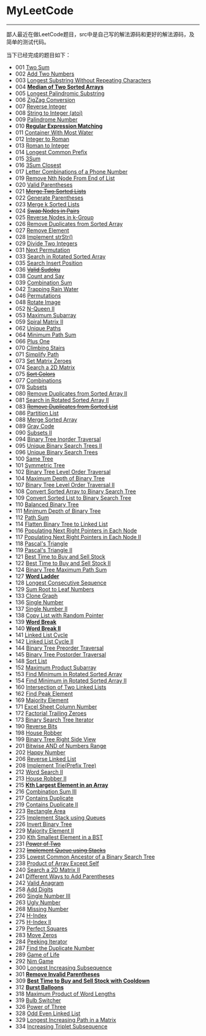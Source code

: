 # MyLeetCode

----

鄙人最近在做LeetCode题目，src中是自己写的解法源码和更好的解法源码，及简单的测试代码。

当下已经完成的题目如下：

* 001 [Two Sum](https://github.com/ChePeatio/MyLeetCode/tree/master/src/com/chepeatio/twoSum/TwoSum.java)
* 002 [Add Two Numbers](https://github.com/ChePeatio/MyLeetCode/tree/master/src/com/chepeatio/addTwoNumbers/AddTwoNumbers.java)
* 003 [Longest Substring Without Repeating Characters](https://github.com/ChePeatio/MyLeetCode/tree/master/src/com/chepeatio/longestSubstringWithoutRepeatingCharacters/LongestSubstringWithoutRepeatingCharacters.java)
* 004 [**Median of Two Sorted Arrays**](https://github.com/ChePeatio/MyLeetCode/tree/master/src/com/chepeatio/medianOfTwoSortedArrays/MedianOfTwoSortedArrays.java)
* 005 [Longest Palindromic Substring](https://github.com/ChePeatio/MyLeetCode/tree/master/src/com/chepeatio/longestPalindromicSubstring/LongestPalindromicSubstring.java)
* 006 [ZigZag Conversion](https://github.com/ChePeatio/MyLeetCode/tree/master/src/com/chepeatio/zigZagConversion/ZigZagConversion.java)
* 007 [Reverse Integer](https://github.com/ChePeatio/MyLeetCode/tree/master/src/com/chepeatio/reverseInteger/ReverseInteger.java)
* 008 [String to Integer (atoi)](https://github.com/ChePeatio/MyLeetCode/tree/master/src/com/chepeatio/stringToInteger/StringToInteger.java)
* 009 [Palindrome Number](https://github.com/ChePeatio/MyLeetCode/tree/master/src/com/chepeatio/palindromeNumber/PalindromeNumber.java)
* 010 [**Regular Expression Matching**](https://github.com/ChePeatio/MyLeetCode/tree/master/src/com/chepeatio/regularExpressionMatching/RegularExpressionMatching.java)
* 011 [Container With Most Water](https://github.com/ChePeatio/MyLeetCode/tree/master/src/com/chepeatio/containerWithMostWater/ContainerWithMostWater.java)
* 012 [Integer to Roman](https://github.com/ChePeatio/MyLeetCode/tree/master/src/com/chepeatio/integerToRoman/IntegerToRoman.java)
* 013 [Roman to Integer](https://github.com/ChePeatio/MyLeetCode/tree/master/src/com/chepeatio/romanToInteger/RomanToInteger.java)
* 014 [Longest Common Prefix](https://github.com/ChePeatio/MyLeetCode/tree/master/src/com/chepeatio/longestCommonPrefix/LongestCommonPrefix.java)
* 015 [3Sum](https://github.com/ChePeatio/MyLeetCode/tree/master/src/com/chepeatio/threeSum/ThreeSum.java)
* 016 [3Sum Closest](https://github.com/ChePeatio/MyLeetCode/tree/master/src/com/chepeatio/threeSumClosest/ThreeSumClosest.java)
* 017 [Letter Combinations of a Phone Number](https://github.com/ChePeatio/MyLeetCode/tree/master/src/com/chepeatio/letterCombinationsOfaPhoneNumber/LetterCombinationsOfaPhoneNumber.java)
* 019 [Remove Nth Node From End of List](https://github.com/ChePeatio/MyLeetCode/tree/master/src/com/chepeatio/removeNthNodeFromEndOfList/RemoveNthNodeFromEndOfList.java)
* 020 [Valid Parentheses](https://github.com/ChePeatio/MyLeetCode/tree/master/src/com/chepeatio/validParentheses/ValidParentheses.java)
* 021 [~~Merge Two Sorted Lists~~](https://github.com/ChePeatio/MyLeetCode/tree/master/src/com/chepeatio/mergeTwoSortedLists/MergeTwoSortedLists.java)
* 022 [Generate Parentheses](https://github.com/ChePeatio/MyLeetCode/tree/master/src/com/chepeatio/generateParentheses/GenerateParentheses.java)
* 023 [Merge k Sorted Lists](https://github.com/ChePeatio/MyLeetCode/tree/master/src/com/chepeatio/mergeKSortedLists/MergeKSortedLists.java)
* 024 [~~Swap Nodes in Pairs~~](https://github.com/ChePeatio/MyLeetCode/tree/master/src/com/chepeatio/swapNodesInPairs/SwapNodesInPairs.java)
* 025 [Reverse Nodes in k-Group](https://github.com/ChePeatio/MyLeetCode/tree/master/src/com/chepeatio/reverseNodesInKGroup/ReverseNodesInKGroup.java)
* 026 [Remove Duplicates from Sorted Array](https://github.com/ChePeatio/MyLeetCode/tree/master/src/com/chepeatio/removeDuplicatesFromSortedArray/RemoveDuplicatesFromSortedArray.java)
* 027 [Remove Element](https://github.com/ChePeatio/MyLeetCode/tree/master/src/com/chepeatio/removeElement/RemoveElement.java)
* 028 [Implement strStr()](https://github.com/ChePeatio/MyLeetCode/tree/master/src/com/chepeatio/implement_strStr/Implement_strStr.java)
* 029 [Divide Two Integers](https://github.com/ChePeatio/MyLeetCode/tree/master/src/com/chepeatio/divideTwoIntegers/DivideTwoIntegers.java)
* 031 [Next Permutation](https://github.com/ChePeatio/MyLeetCode/tree/master/src/com/chepeatio/nextPermutation/NextPermutation.java)
* 033 [Search in Rotated Sorted Array](https://github.com/ChePeatio/MyLeetCode/tree/master/src/com/chepeatio/searchInRotatedSortedArray/SearchInRotatedSortedArray.java)
* 035 [Search Insert Position](https://github.com/ChePeatio/MyLeetCode/tree/master/src/com/chepeatio/searchInsertPosition/SearchInsertPosition.java)
* 036 [~~Valid Sudoku~~](https://github.com/ChePeatio/MyLeetCode/tree/master/src/com/chepeatio/validSudoku/ValidSudoku.java)
* 038 [Count and Say](https://github.com/ChePeatio/MyLeetCode/tree/master/src/com/chepeatio/countAndSay/CountAndSay.java)
* 039 [Combination Sum](https://github.com/ChePeatio/MyLeetCode/tree/master/src/com/chepeatio/combinationSum/CombinationSum.java)
* 042 [Trapping Rain Water](https://github.com/ChePeatio/MyLeetCode/tree/master/src/com/chepeatio/trappingRainWater/TrappingRainWater.java)
* 046 [Permutations](https://github.com/ChePeatio/MyLeetCode/tree/master/src/com/chepeatio/permutations/Permutations.java)
* 048 [Rotate Image](https://github.com/ChePeatio/MyLeetCode/tree/master/src/com/chepeatio/rotateImage/RotateImage.java)
* 052 [N-Queen II](https://github.com/ChePeatio/MyLeetCode/tree/master/src/com/chepeatio/n_Queens/N_Queens_II.java)
* 053 [Maximum Subarray](https://github.com/ChePeatio/MyLeetCode/tree/master/src/com/chepeatio/maximumSubarray/MaximumSubarray.java)
* 059 [Spiral Matrix II](https://github.com/ChePeatio/MyLeetCode/tree/master/src/com/chepeatio/spiralMatrix/SpiralMatrixII.java)
* 062 [Unique Paths](https://github.com/ChePeatio/MyLeetCode/tree/master/src/com/chepeatio/uniquePaths/UniquePaths.java)
* 064 [Minimum Path Sum](https://github.com/ChePeatio/MyLeetCode/tree/master/src/com/chepeatio/minimumPathSum/MinimumPathSum.java)
* 066 [Plus One](https://github.com/ChePeatio/MyLeetCode/tree/master/src/com/chepeatio/plusOne/PlusOne.java)
* 070 [Climbing Stairs](https://github.com/ChePeatio/MyLeetCode/tree/master/src/com/chepeatio/climbingStairs/ClimbingStairs.java)
* 071 [Simplify Path](https://github.com/ChePeatio/MyLeetCode/tree/master/src/com/chepeatio/simplifyPath/SimplifyPath.java)
* 073 [Set Matrix Zeroes](https://github.com/ChePeatio/MyLeetCode/tree/master/src/com/chepeatio/setMatrixZeroes/SetMatrixZeroes.java)
* 074 [Search a 2D Matrix](https://github.com/ChePeatio/MyLeetCode/tree/master/src/com/chepeatio/searchA2DMatrix/SearchA2DMatrix.java)
* 075 [~~Sort Colors~~](https://github.com/ChePeatio/MyLeetCode/tree/master/src/com/chepeatio/sortColors/SortColors.java)
* 077 [Combinations](https://github.com/ChePeatio/MyLeetCode/tree/master/src/com/chepeatio/combinations/Combinations.java)
* 078 [Subsets](https://github.com/ChePeatio/MyLeetCode/tree/master/src/com/chepeatio/subsets/Subsets.java)
* 080 [Remove Duplicates from Sorted Array II](https://github.com/ChePeatio/MyLeetCode/tree/master/src/com/chepeatio/removeDuplicatesFromSortedArray/RemoveDuplicatesFromSortedArrayII.java)
* 081 [Search in Rotated Sorted Array II](https://github.com/ChePeatio/MyLeetCode/tree/master/src/com/chepeatio/searchInRotatedSortedArray/SearchInRotatedSortedArrayII.java)
* 083 [~~Remove Duplicates from Sorted List~~](https://github.com/ChePeatio/MyLeetCode/tree/master/src/com/chepeatio/removeDuplicatesFromSortedList/RemoveDuplicatesFromSortedList.java)
* 086 [Partition List](https://github.com/ChePeatio/MyLeetCode/tree/master/src/com/chepeatio/partitionList/PartitionList.java)
* 088 [Merge Sorted Array](https://github.com/ChePeatio/MyLeetCode/tree/master/src/com/chepeatio/mergeSortedArray/MergeSortedArray.java)
* 089 [Gray Code](https://github.com/ChePeatio/MyLeetCode/tree/master/src/com/chepeatio/grayCode/GrayCode.java)
* 090 [Subsets II](https://github.com/ChePeatio/MyLeetCode/tree/master/src/com/chepeatio/subsets/SubsetsII.java)
* 094 [Binary Tree Inorder Traversal](https://github.com/ChePeatio/MyLeetCode/tree/master/src/com/chepeatio/binaryTreeInorderTraversal/BinaryTreeInorderTraversal.java)
* 095 [Unique Binary Search Trees II](https://github.com/ChePeatio/MyLeetCode/tree/master/src/com/chepeatio/uniqueBinarySearchTreesII/UniqueBinarySearchTreesII.java)
* 096 [Unique Binary Search Trees](https://github.com/ChePeatio/MyLeetCode/tree/master/src/com/chepeatio/uniqueBinarySearchTrees/UniqueBinarySearchTrees.java)
* 100 [Same Tree](https://github.com/ChePeatio/MyLeetCode/tree/master/src/com/chepeatio/sameTree/SameTree.java)
* 101 [Symmetric Tree](https://github.com/ChePeatio/MyLeetCode/tree/master/src/com/chepeatio/symmetricTree/SymmetricTree.java)
* 102 [Binary Tree Level Order Traversal](https://github.com/ChePeatio/MyLeetCode/tree/master/src/com/chepeatio/binaryTreeLevelOrderTraversal/BinaryTreeLevelOrderTraversal.java)
* 104 [Maximum Depth of Binary Tree](https://github.com/ChePeatio/MyLeetCode/tree/master/src/com/chepeatio/maximumDepthofBinaryTree/MaximumDepthOfBinaryTree.java)
* 107 [Binary Tree Level Order Traversal II](https://github.com/ChePeatio/MyLeetCode/tree/master/src/com/chepeatio/binaryTreeLevelOrderTraversal/BinaryTreeLevelOrderTraversalII.java)
* 108 [Convert Sorted Array to Binary Search Tree](https://github.com/ChePeatio/MyLeetCode/tree/master/src/com/chepeatio/convertSortedArrayToBinarySearchTree/ConvertSortedArrayToBinarySearchTree.java)
* 109 [Convert Sorted List to Binary Search Tree](https://github.com/ChePeatio/MyLeetCode/tree/master/src/com/chepeatio/convertSortedListToBinarySearchTree/ConvertSortedListToBinarySearchTree.java)
* 110 [Balanced Binary Tree](https://github.com/ChePeatio/MyLeetCode/tree/master/src/com/chepeatio/balancedBinaryTree/BalancedBinaryTree.java)
* 111 [Minimum Depth of Binary Tree](https://github.com/ChePeatio/MyLeetCode/tree/master/src/com/chepeatio/minimumDepthOfBinaryTree/MinimumDepthOfBinaryTree.java)
* 112 [Path Sum](https://github.com/ChePeatio/MyLeetCode/tree/master/src/com/chepeatio/pathSum/PathSum.java)
* 114 [Flatten Binary Tree to Linked List](https://github.com/ChePeatio/MyLeetCode/tree/master/src/com/chepeatio/flattenBinaryTreeToLinkedList/FlattenBinaryTreeToLinkedList.java)
* 116 [Populating Next Right Pointers in Each Node](https://github.com/ChePeatio/MyLeetCode/tree/master/src/com/chepeatio/populatingNextRightPointersInEachNode/PopulatingNextRightPointersInEachNode.java)
* 117 [Populating Next Right Pointers in Each Node II](https://github.com/ChePeatio/MyLeetCode/tree/master/src/com/chepeatio/populatingNextRightPointersInEachNode/PopulatingNextRightPointersInEachNodeII.java)
* 118 [Pascal's Triangle](https://github.com/ChePeatio/MyLeetCode/tree/master/src/com/chepeatio/pascalTriangle/PascalTriangle.java)
* 119 [Pascal's Triangle II](https://github.com/ChePeatio/MyLeetCode/tree/master/src/com/chepeatio/pascalTriangle/PascalTriangleII.java)
* 121 [Best Time to Buy and Sell Stock](https://github.com/ChePeatio/MyLeetCode/tree/master/src/com/chepeatio/bestTimeToBuyAndSellStock/BestTimeToBuyAndSellStock.java)
* 122 [Best Time to Buy and Sell Stock II](https://github.com/ChePeatio/MyLeetCode/tree/master/src/com/chepeatio/bestTimeToBuyAndSellStock/BestTimeToBuyAndSellStockII.java)
* 124 [Binary Tree Maximum Path Sum](https://github.com/ChePeatio/MyLeetCode/tree/master/src/com/chepeatio/binaryTreeMaximumPathSum/BinaryTreeMaximumPathSum.java)
* 127 [**Word Ladder**](https://github.com/ChePeatio/MyLeetCode/tree/master/src/com/chepeatio/wordLadder/WordLadder.java)
* 128 [Longest Consecutive Sequence](https://github.com/ChePeatio/MyLeetCode/tree/master/src/com/chepeatio/longestConsecutiveSequence/LongestConsecutiveSequence.java)
* 129 [Sum Root to Leaf Numbers](https://github.com/ChePeatio/MyLeetCode/tree/master/src/com/chepeatio/sumRootToLeafNumbers/SumRootToLeafNumbers.java)
* 133 [Clone Graph](https://github.com/ChePeatio/MyLeetCode/tree/master/src/com/chepeatio/cloneGraph/CloneGraph.java)
* 136 [Single Number](https://github.com/ChePeatio/MyLeetCode/tree/master/src/com/chepeatio/singleNumber/SingleNumber.java)
* 137 [Single Number II](https://github.com/ChePeatio/MyLeetCode/tree/master/src/com/chepeatio/singleNumber/SingleNumberII.java)
* 138 [Copy List with Random Pointer](https://github.com/ChePeatio/MyLeetCode/tree/master/src/com/chepeatio/copyListWithRandomPointer/CopyListWithRandomPointer.java)
* 139 [**Word Break**](https://github.com/ChePeatio/MyLeetCode/tree/master/src/com/chepeatio/wordBreak/WordBreak.java)
* 140 [**Word Break II**](https://github.com/ChePeatio/MyLeetCode/tree/master/src/com/chepeatio/wordBreakII/WordBreakII.java)
* 141 [Linked List Cycle](https://github.com/ChePeatio/MyLeetCode/tree/master/src/com/chepeatio/linkedListCycle/LinkedListCycle.java)
* 142 [Linked List Cycle II](https://github.com/ChePeatio/MyLeetCode/tree/master/src/com/chepeatio/linkedListCycle/LinkedListCycleII.java)
* 144 [Binary Tree Preorder Traversal](https://github.com/ChePeatio/MyLeetCode/tree/master/src/com/chepeatio/binaryTreePreorderTraversal/BinaryTreePreorderTraversal.java)
* 145 [Binary Tree Postorder Traversal](https://github.com/ChePeatio/MyLeetCode/tree/master/src/com/chepeatio/binaryTreePostorderTraversal/BinaryTreePostorderTraversal.java)
* 148 [Sort List](https://github.com/ChePeatio/MyLeetCode/tree/master/src/com/chepeatio/sortList/SortList.java)
* 152 [Maximum Product Subarray](https://github.com/ChePeatio/MyLeetCode/tree/master/src/com/chepeatio/maximumProductSubarray/MaximumProductSubarray.java)
* 153 [Find Minimum in Rotated Sorted Array](https://github.com/ChePeatio/MyLeetCode/tree/master/src/com/chepeatio/findMinimumInRotatedSortedArray/FindMinimumInRotatedSortedArray.java)
* 154 [Find Minimum in Rotated Sorted Array II](https://github.com/ChePeatio/MyLeetCode/tree/master/src/com/chepeatio/findMinimumInRotatedSortedArray/FindMinimumInRotatedSortedArrayII.java)
* 160 [Intersection of Two Linked Lists](https://github.com/ChePeatio/MyLeetCode/tree/master/src/com/chepeatio/intersectionOfTwoLinkedLists/IntersectionOfTwoLinkedLists.java)
* 162 [Find Peak Element](https://github.com/ChePeatio/MyLeetCode/tree/master/src/com/chepeatio/findPeakElement/FindPeakElement.java)
* 169 [Majority Element](https://github.com/ChePeatio/MyLeetCode/tree/master/src/com/chepeatio/majorityElement/MajorityElement.java)
* 171 [Excel Sheet Column Number](https://github.com/ChePeatio/MyLeetCode/tree/master/src/com/chepeatio/excelSheetColumnNumber/ExcelSheetColumnNumber.java)
* 172 [Factorial Trailing Zeroes](https://github.com/ChePeatio/MyLeetCode/tree/master/src/com/chepeatio/factorialTrailingZeroes/FactorialTrailingZeroes.java)
* 173 [Binary Search Tree Iterator](https://github.com/ChePeatio/MyLeetCode/tree/master/src/com/chepeatio/binarySearchTreeIterator/BinarySearchTreeIterator.java)
* 190 [Reverse Bits](https://github.com/ChePeatio/MyLeetCode/tree/master/src/com/chepeatio/reverseBits/ReverseBits.java)
* 198 [House Robber](https://github.com/ChePeatio/MyLeetCode/tree/master/src/com/chepeatio/houseRobber/HouseRobber.java)
* 199 [Binary Tree Right Side View](https://github.com/ChePeatio/MyLeetCode/tree/master/src/com/chepeatio/binaryTreeRightSideView/BinaryTreeRightSideView.java)
* 201 [Bitwise AND of Numbers Range](https://github.com/ChePeatio/MyLeetCode/tree/master/src/com/chepeatio/bitwiseANDofNumbersRange/BitwiseANDofNumbersRange.java)
* 202 [Happy Number](https://github.com/ChePeatio/MyLeetCode/tree/master/src/com/chepeatio/happyNumber/HappyNumber.java)
* 206 [Reverse Linked List](https://github.com/ChePeatio/MyLeetCode/tree/master/src/com/chepeatio/reverseLinkedList/ReverseLinkedList.java)
* 208 [Implement Trie(Prefix Tree)](https://github.com/ChePeatio/MyLeetCode/tree/master/src/com/chepeatio/implementTrie/ImplementTrie.java)
* 212 [Word Search II](https://github.com/ChePeatio/MyLeetCode/tree/master/src/com/chepeatio/wordSearch/WordSearchII.java)
* 213 [House Robber II](https://github.com/ChePeatio/MyLeetCode/tree/master/src/com/chepeatio/houseRobber/HouseRobberII.java)
* 215 [**Kth Largest Element in an Array**](https://github.com/ChePeatio/MyLeetCode/tree/master/src/com/chepeatio/kthLargestElementInAnArray/KthLargestElementInAnArray.java)
* 216 [Combination Sum III](https://github.com/ChePeatio/MyLeetCode/tree/master/src/com/chepeatio/combinationSum/CombinationSumIII.java)
* 217 [Contains Duplicate](https://github.com/ChePeatio/MyLeetCode/tree/master/src/com/chepeatio/containsDuplicate/ContainsDuplicate.java)
* 219 [Contains Duplicate II](https://github.com/ChePeatio/MyLeetCode/tree/master/src/com/chepeatio/containsDuplicate/ContainsDuplicateII.java)
* 223 [Rectangle Area](https://github.com/ChePeatio/MyLeetCode/tree/master/src/com/chepeatio/rectangleArea/RectangleArea.java)
* 225 [Implement Stack using Queues](https://github.com/ChePeatio/MyLeetCode/tree/master/src/com/chepeatio/implementStackUsingQueues/ImplementStackUsingQueues.java)
* 226 [Invert Binary Tree](https://github.com/ChePeatio/MyLeetCode/tree/master/src/com/chepeatio/invertBinaryTree/InvertBinaryTree.java)
* 229 [Majority Element II](https://github.com/ChePeatio/MyLeetCode/tree/master/src/com/chepeatio/majorityElement/MajorityElementII.java)
* 230 [Kth Smallest Element in a BST](https://github.com/ChePeatio/MyLeetCode/blob/master/src/com/chepeatio/kthSmallestElementInaBST/KthSmallestElementInaBST.java)
* 231 [~~Power of Two~~](https://github.com/ChePeatio/MyLeetCode/tree/master/src/com/chepeatio/powerOfTwo/PowerOfTwo.java)
* 232 [~~Implement Queue using Stacks~~](https://github.com/ChePeatio/MyLeetCode/tree/master/src/com/chepeatio/implementQueueUsingStacks/ImplementQueueUsingStacks.java)
* 235 [Lowest Common Ancestor of a Binary Search Tree](https://github.com/ChePeatio/MyLeetCode/tree/master/src/com/chepeatio/lowestCommonAncestorOfaBinarySearchTree/LowestCommonAncestorOfaBinarySearchTree.java)
* 238 [Product of Array Except Self](https://github.com/ChePeatio/MyLeetCode/tree/master/src/com/chepeatio/productOfArrayExceptSelf/ProductOfArrayExceptSelf.java)
* 240 [Search a 2D Matrix II](https://github.com/ChePeatio/MyLeetCode/tree/master/src/com/chepeatio/searchA2DMatrix/SearchA2DMatrixII.java)
* 241 [Different Ways to Add Parentheses](https://github.com/ChePeatio/MyLeetCode/tree/master/src/com/chepeatio/differentWaysToAddParentheses/DifferentWaysToAddParentheses.java)
* 242 [Valid Anagram](https://github.com/ChePeatio/MyLeetCode/tree/master/src/com/chepeatio/validAnagram/ValidAnagram.java)
* 258 [Add Digits](https://github.com/ChePeatio/MyLeetCode/blob/master/src/com/chepeatio/addDigits/AddDigits.java)
* 260 [Single Number III](https://github.com/ChePeatio/MyLeetCode/tree/master/src/com/chepeatio/singleNumber/SingleNumberIII.java)
* 263 [Ugly Number](https://github.com/ChePeatio/MyLeetCode/tree/master/src/com/chepeatio/uglyNumber/UglyNumber.java)
* 268 [Missing Number](https://github.com/ChePeatio/MyLeetCode/tree/master/src/com/chepeatio/missingNumber/MissingNumber.java)
* 274 [H-Index](https://github.com/ChePeatio/MyLeetCode/tree/master/src/com/chepeatio/h_Index/H_Index.java)
* 275 [H-Index II](https://github.com/ChePeatio/MyLeetCode/tree/master/src/com/chepeatio/h_Index/H_IndexII.java)
* 279 [Perfect Squares](https://github.com/ChePeatio/MyLeetCode/tree/master/src/com/chepeatio/perfectSquares/PerfectSquares.java)
* 283 [Move Zeros](https://github.com/ChePeatio/MyLeetCode/tree/master/src/com/chepeatio/moveZeros/MoveZeros.java)
* 284 [Peeking Iterator](https://github.com/ChePeatio/MyLeetCode/tree/master/src/com/chepeatio/peekingIterator/PeekingIterator.java)
* 287 [Find the Duplicate Number](https://github.com/ChePeatio/MyLeetCode/tree/master/src/com/chepeatio/findTheDuplicateNumber/FindTheDuplicateNumber.java)
* 289 [Game of Life](https://github.com/ChePeatio/MyLeetCode/tree/master/src/com/chepeatio/gameOfLife/GameOfLife.java)
* 292 [Nim Game](https://github.com/ChePeatio/MyLeetCode/tree/master/src/com/chepeatio/nimGame/NimGame.java)
* 300 [Longest Increasing Subsequence](https://github.com/ChePeatio/MyLeetCode/tree/master/src/com/chepeatio/longestIncreasingSubsequence/LongestIncreasingSubsequence.java)
* 301 [**Remove Invalid Parentheses**](https://github.com/ChePeatio/MyLeetCode/tree/master/src/com/chepeatio/removeInvalidParentheses/RemoveInvalidParentheses.java)
* 309 [**Best Time to Buy and Sell Stock with Cooldown**](https://github.com/ChePeatio/MyLeetCode/tree/master/src/com/chepeatio/bestTimeToBuyAndSellStockWithCooldown/BestTimeToBuyAndSellStockWithCooldown.java)
* 312 [**Burst Balloons**](https://github.com/ChePeatio/MyLeetCode/tree/master/src/com/chepeatio/burstBalloons/BurstBalloons.java)
* 318 [Maximum Product of Word Lengths](https://github.com/ChePeatio/MyLeetCode/tree/master/src/com/chepeatio/maximumProductOfWordLengths/MaximumProductOfWordLengths.java)
* 319 [Bulb Switcher](https://github.com/ChePeatio/MyLeetCode/tree/master/src/com/chepeatio/bulbSwitcher/BulbSwitcher.java)
* 326 [Power of Three](https://github.com/ChePeatio/MyLeetCode/tree/master/src/com/chepeatio/powerOfThree/PowerOfThree.java)
* 328 [Odd Even Linked List](https://github.com/ChePeatio/MyLeetCode/tree/master/src/com/chepeatio/oddEvenLinkedList/OddEvenLinkedList.java)
* 329 [Longest Increasing Path in a Matrix](https://github.com/ChePeatio/MyLeetCode/tree/master/src/com/chepeatio/longestIncreasingPathInAMatrix/LongestIncreasingPathInAMatrix.java)
* 334 [Increasing Triplet Subsequence](https://github.com/ChePeatio/MyLeetCode/tree/master/src/com/chepeatio/increasingTripletSubsequence/IncreasingTripletSubsequence.java)